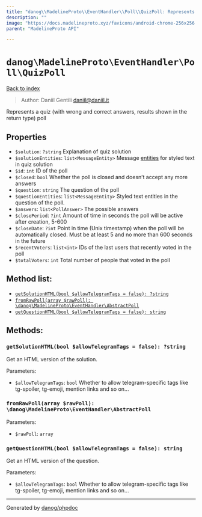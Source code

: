 ```yaml
---
title: "danog\\MadelineProto\\EventHandler\\Poll\\QuizPoll: Represents a quiz (with wrong and correct answers, results shown in the return type) poll"
description: ""
image: "https://docs.madelineproto.xyz/favicons/android-chrome-256x256.png"
parent: "MadelineProto API"

---
```

# `danog\MadelineProto\EventHandler\Poll\QuizPoll`
[Back to index](../../../../index.html)

> Author: Daniil Gentili <daniil@daniil.it>  
  

Represents a quiz (with wrong and correct answers, results shown in the return type) poll  



## Properties
* `$solution`: `?string` Explanation of quiz solution
* `$solutionEntities`: `list<MessageEntity>` Message [entities](https://core.telegram.org/api/entities) for styled text in quiz solution
* `$id`: `int` ID of the poll
* `$closed`: `bool` Whether the poll is closed and doesn’t accept any more answers
* `$question`: `string` The question of the poll
* `$questionEntities`: `list<MessageEntity>` Styled text entities in the question of the poll.
* `$answers`: `list<PollAnswer>` The possible answers
* `$closePeriod`: `?int` Amount of time in seconds the poll will be active after creation, 5-600
* `$closeDate`: `?int` Point in time (Unix timestamp) when the poll will be automatically closed. Must be at least 5 and no more than 600 seconds in the future
* `$recentVoters`: `list<int>` IDs of the last users that recently voted in the poll
* `$totalVoters`: `int` Total number of people that voted in the poll

## Method list:
* [`getSolutionHTML(bool $allowTelegramTags = false): ?string`](#getSolutionHTML)
* [`fromRawPoll(array $rawPoll): \danog\MadelineProto\EventHandler\AbstractPoll`](#fromRawPoll)
* [`getQuestionHTML(bool $allowTelegramTags = false): string`](#getQuestionHTML)

## Methods:
### <a name="getSolutionHTML"></a> `getSolutionHTML(bool $allowTelegramTags = false): ?string`

Get an HTML version of the solution.


Parameters:

* `$allowTelegramTags`: `bool` Whether to allow telegram-specific tags like tg-spoiler, tg-emoji, mention links and so on...  



### <a name="fromRawPoll"></a> `fromRawPoll(array $rawPoll): \danog\MadelineProto\EventHandler\AbstractPoll`




Parameters:

* `$rawPoll`: `array`   



### <a name="getQuestionHTML"></a> `getQuestionHTML(bool $allowTelegramTags = false): string`

Get an HTML version of the question.


Parameters:

* `$allowTelegramTags`: `bool` Whether to allow telegram-specific tags like tg-spoiler, tg-emoji, mention links and so on...  



---
Generated by [danog/phpdoc](https://phpdoc.daniil.it)
